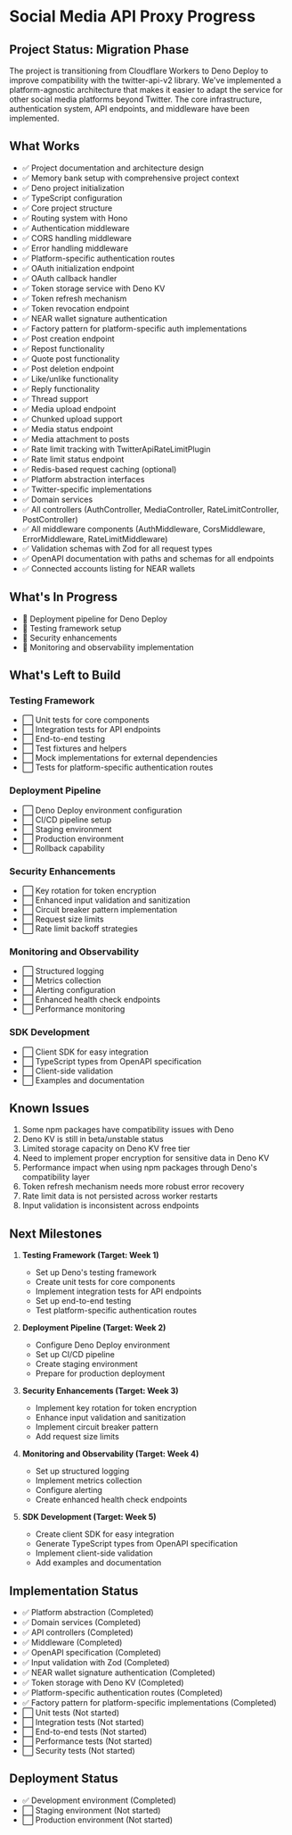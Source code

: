 # Social Media API Proxy Progress

## Project Status: Migration Phase

The project is transitioning from Cloudflare Workers to Deno Deploy to improve compatibility with the twitter-api-v2 library. We've implemented a platform-agnostic architecture that makes it easier to adapt the service for other social media platforms beyond Twitter. The core infrastructure, authentication system, API endpoints, and middleware have been implemented.

## What Works

- ✅ Project documentation and architecture design
- ✅ Memory bank setup with comprehensive project context
- ✅ Deno project initialization
- ✅ TypeScript configuration
- ✅ Core project structure
- ✅ Routing system with Hono
- ✅ Authentication middleware
- ✅ CORS handling middleware
- ✅ Error handling middleware
- ✅ Platform-specific authentication routes
- ✅ OAuth initialization endpoint
- ✅ OAuth callback handler
- ✅ Token storage service with Deno KV
- ✅ Token refresh mechanism
- ✅ Token revocation endpoint
- ✅ NEAR wallet signature authentication
- ✅ Factory pattern for platform-specific auth implementations
- ✅ Post creation endpoint
- ✅ Repost functionality
- ✅ Quote post functionality
- ✅ Post deletion endpoint
- ✅ Like/unlike functionality
- ✅ Reply functionality
- ✅ Thread support
- ✅ Media upload endpoint
- ✅ Chunked upload support
- ✅ Media status endpoint
- ✅ Media attachment to posts
- ✅ Rate limit tracking with TwitterApiRateLimitPlugin
- ✅ Rate limit status endpoint
- ✅ Redis-based request caching (optional)
- ✅ Platform abstraction interfaces
- ✅ Twitter-specific implementations
- ✅ Domain services
- ✅ All controllers (AuthController, MediaController, RateLimitController, PostController)
- ✅ All middleware components (AuthMiddleware, CorsMiddleware, ErrorMiddleware, RateLimitMiddleware)
- ✅ Validation schemas with Zod for all request types
- ✅ OpenAPI documentation with paths and schemas for all endpoints
- ✅ Connected accounts listing for NEAR wallets

## What's In Progress

- 🔄 Deployment pipeline for Deno Deploy
- 🔄 Testing framework setup
- 🔄 Security enhancements
- 🔄 Monitoring and observability implementation

## What's Left to Build

### Testing Framework

- ⬜ Unit tests for core components
- ⬜ Integration tests for API endpoints
- ⬜ End-to-end testing
- ⬜ Test fixtures and helpers
- ⬜ Mock implementations for external dependencies
- ⬜ Tests for platform-specific authentication routes

### Deployment Pipeline

- ⬜ Deno Deploy environment configuration
- ⬜ CI/CD pipeline setup
- ⬜ Staging environment
- ⬜ Production environment
- ⬜ Rollback capability

### Security Enhancements

- ⬜ Key rotation for token encryption
- ⬜ Enhanced input validation and sanitization
- ⬜ Circuit breaker pattern implementation
- ⬜ Request size limits
- ⬜ Rate limit backoff strategies

### Monitoring and Observability

- ⬜ Structured logging
- ⬜ Metrics collection
- ⬜ Alerting configuration
- ⬜ Enhanced health check endpoints
- ⬜ Performance monitoring

### SDK Development

- ⬜ Client SDK for easy integration
- ⬜ TypeScript types from OpenAPI specification
- ⬜ Client-side validation
- ⬜ Examples and documentation

## Known Issues

1. Some npm packages have compatibility issues with Deno
2. Deno KV is still in beta/unstable status
3. Limited storage capacity on Deno KV free tier
4. Need to implement proper encryption for sensitive data in Deno KV
5. Performance impact when using npm packages through Deno's compatibility layer
6. Token refresh mechanism needs more robust error recovery
7. Rate limit data is not persisted across worker restarts
8. Input validation is inconsistent across endpoints

## Next Milestones

1. **Testing Framework (Target: Week 1)**
   - Set up Deno's testing framework
   - Create unit tests for core components
   - Implement integration tests for API endpoints
   - Set up end-to-end testing
   - Test platform-specific authentication routes

2. **Deployment Pipeline (Target: Week 2)**
   - Configure Deno Deploy environment
   - Set up CI/CD pipeline
   - Create staging environment
   - Prepare for production deployment

3. **Security Enhancements (Target: Week 3)**
   - Implement key rotation for token encryption
   - Enhance input validation and sanitization
   - Implement circuit breaker pattern
   - Add request size limits

4. **Monitoring and Observability (Target: Week 4)**
   - Set up structured logging
   - Implement metrics collection
   - Configure alerting
   - Create enhanced health check endpoints

5. **SDK Development (Target: Week 5)**
   - Create client SDK for easy integration
   - Generate TypeScript types from OpenAPI specification
   - Implement client-side validation
   - Add examples and documentation

## Implementation Status

- ✅ Platform abstraction (Completed)
- ✅ Domain services (Completed)
- ✅ API controllers (Completed)
- ✅ Middleware (Completed)
- ✅ OpenAPI specification (Completed)
- ✅ Input validation with Zod (Completed)
- ✅ NEAR wallet signature authentication (Completed)
- ✅ Token storage with Deno KV (Completed)
- ✅ Platform-specific authentication routes (Completed)
- ✅ Factory pattern for platform-specific implementations (Completed)
- ⬜ Unit tests (Not started)
- ⬜ Integration tests (Not started)
- ⬜ End-to-end tests (Not started)
- ⬜ Performance tests (Not started)
- ⬜ Security tests (Not started)

## Deployment Status

- ✅ Development environment (Completed)
- ⬜ Staging environment (Not started)
- ⬜ Production environment (Not started)
